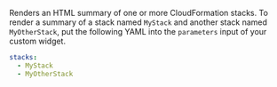 Renders an HTML summary of one or more CloudFormation stacks. To render a
summary of a stack named `MyStack` and another stack named `MyOtherStack`, put 
the following YAML into the `parameters` input of your custom widget.

```yaml
stacks:
  - MyStack
  - MyOtherStack
```